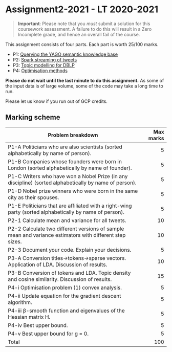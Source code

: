 # Assignment2-2021 - LT 2020-2021

> **Important**:  Please note that you _must_ submit a solution for this coursework assessment. A failure to do this will result in a Zero Incomplete grade, and hence an overall fail of the course.

This assignment consists of four parts. Each part is worth 25/100 marks.

* P1: [Querying the YAGO semantic knowledge base](hw_yago_local.ipynb)
* P2: [Spark streaming of tweets](hw_tweet.ipynb)
* P3: [Topic modelling for DBLP](hw_dblp.ipynb)
* P4: [Optimisation methods](opt_questions.pdf)

**Please do not wait until the last minute to do this assignment.**
As some of the input data is of large volume, some of the code may take a long time to run.

Please let us know if you run out of GCP credits.

## Marking scheme

| **Problem breakdown** | **Max marks** |
|-------------------|--------------:|
| P1-A Politicians who are also scientists (sorted alphabetically by name of person). | 5 |
| P1-B Companies whose founders were born in London (sorted alphabetically by name of founder). | 5 |
| P1-C Writers who have won a Nobel Prize (in any discipline) (sorted alphabetically by name of person). | 5 |
| P1-D Nobel prize winners who were born in the same city as their spouses. | 5 |
| P1-E Politicians that are affiliated with a right-wing party (sorted alphabetically by name of person). | 5 |
| P2-1 Calculate mean and variance for all tweets. | 10 |
| P2-2 Calculate two different versions of sample mean and variance estimators with different step sizes. | 10 |
| P2-3 Document your code. Explain your decisions. | 5 |
| P3-A Conversion titles->tokens->sparse vectors. Application of LDA. Discussion of results. | 10 |
| P3-B Conversion of tokens and LDA. Topic density and cosine similarity. Discussion of results. | 15 |
| P4-i Optimisation problem (1) convex analysis. | 5 |
| P4-ii Update equation for the gradient descent algorithm. | 5 |
| P4-iii &beta;-smooth function and eigenvalues of the Hessian matrix H. | 5 |
| P4-iv Best upper bound. | 5 |
| P4-v Best upper bound for g = 0. | 5 |
| Total | 100 |


